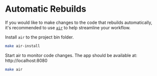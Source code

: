 # Automatic Rebuilds

If you would like to make changes to the code that rebuilds automatically, it's recommended to use [`air`](https://github.com/cosmtrek/air) to help streamline your workflow.

Install `air` to the project bin folder.

```bash
make air-install
```

Start air to monitor code changes. The app should be available at: http://localhost:8080

```bash
make air
```